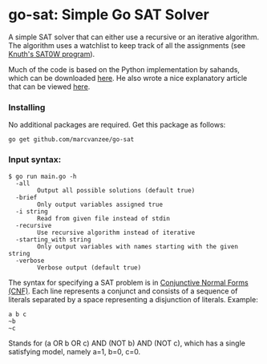 # go-sat: Simple Go SAT Solver

A simple SAT solver that can either use a recursive or an iterative algorithm. The algorithm uses a watchlist to keep track of all the assignments (see [Knuth's SAT0W program](http://www-cs-faculty.stanford.edu/~uno/programs.html)). 

Much of the code is based on the Python implementation by sahands, which can be downloaded [here](https://github.com/sahands/simple-sat). He also wrote a nice explanatory article that can be viewed [here](http://sahandsaba.com/understanding-sat-by-implementing-a-simple-sat-solver-in-python.html).

### Installing

No additional packages are required. Get this package as follows:

```go get github.com/marcvanzee/go-sat```

### Input syntax:

```
$ go run main.go -h
  -all
        Output all possible solutions (default true)                  
  -brief                                                              
        Only output variables assigned true                           
  -i string                                                           
        Read from given file instead of stdin                         
  -recursive                                                          
        Use recursive algorithm instead of iterative                
  -starting_with string                                               
        Only output variables with names starting with the given string
  -verbose                                          
        Verbose output (default true)              
```

The syntax for specifying a SAT problem is in [Conjunctive Normal Forms (CNF)](https://en.wikipedia.org/wiki/Conjunctive_normal_form). Each line represents a conjunct and consists of a sequence of literals separated by a space representing a disjunction of literals. Example:

```
a b c
~b
~c
```

Stands for (a OR b OR c) AND (NOT b) AND (NOT c), which has a single satisfying model, namely a=1, b=0, c=0.
